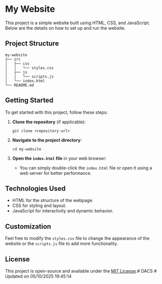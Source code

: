 # My Website

This project is a simple website built using HTML, CSS, and JavaScript. Below are the details on how to set up and run the website.

## Project Structure

```
my-website
├── src
│   ├── css
│   │   └── styles.css
│   ├── js
│   │   └── scripts.js
│   └── index.html
└── README.md
```

## Getting Started

To get started with this project, follow these steps:

1. **Clone the repository** (if applicable):
   ```
   git clone <repository-url>
   ```

2. **Navigate to the project directory**:
   ```
   cd my-website
   ```

3. **Open the `index.html` file** in your web browser:
   - You can simply double-click the `index.html` file or open it using a web server for better performance.

## Technologies Used

- HTML for the structure of the webpage.
- CSS for styling and layout.
- JavaScript for interactivity and dynamic behavior.

## Customization

Feel free to modify the `styles.css` file to change the appearance of the website or the `scripts.js` file to add more functionality.

## License

This project is open-source and available under the [MIT License](LICENSE).#   D A C S  
 #   U p d a t e d   o n   0 5 / 1 0 / 2 0 2 5   1 9 : 4 5 : 1 4  
 